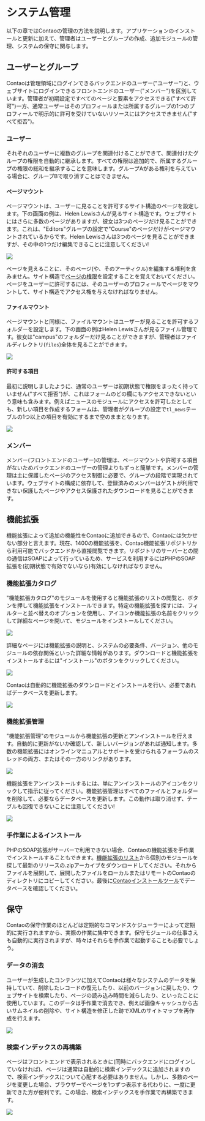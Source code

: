 # システム管理

以下の章ではContaoの管理の方法を説明します。アプリケーションのインストールと更新に加えて、管理者はユーザーとグループの作成、追加モジュールの管理、システムの保守に関与します。


## ユーザーとグループ

Contaoは管理領域にログインできるバックエンドのユーザー("ユーザー")と、ウェブサイトにログインできるフロントエンドのユーザー("メンバー")を区別しています。管理者が初期設定ですべてのページと要素をアクセスできる("すべて許可")一方、通常ユーザーはそのプロフィールまたは所属するグループの1つのプロフィールで明示的に許可を受けていないリソースにはアクセスできません("すべて拒否")。


### ユーザー

それぞれのユーザーに複数のグループを関連付けることができて、関連付けたグループの権限を自動的に継承します。すべての権限は追加的で、所属するグループの権限の総和を継承することを意味します。グループAがある権利を与えている場合に、グループBで取り消すことはできません。


#### ページマウント

ページマウントは、ユーザーに見ることを許可するサイト構造のページを設定します。下の画面の例は、Helen Lewisさんが見るサイト構造です。ウェブサイトにはさらに多数のページがありますが、彼女は3つのページだけ見ることができます。これは、"Editors"グループの設定で"Course"のページだけがページマウントされているからです。Helen Lewisさんは3つのページを見ることができますが、その中の1つだけ編集できることに注意してください!

![](https://raw.github.com/contao/docs/3.2/manual/en/images/site-structure-hlewis.jpg)

ページを見えることに、そのページ(や、そのアーティクル)を編集する権利を含みません。サイト構造で[ページの権限][1]を設定することを覚えておいてください。ページをユーザーに許可するには、そのユーザーのプロフィールでページをマウントして、サイト構造でアクセス権を与えなければなりません。


#### ファイルマウント

ページマウントと同様に、ファイルマウントはユーザーが見ることを許可するフォルダーを設定します。下の画面の例はHelen Lewisさんが見るファイル管理です。彼女は"campus"のフォルダーだけ見ることができますが、管理者はファイルディレクトリ(`files`)全体を見ることができます。

![](https://raw.github.com/contao/docs/3.2/manual/en/images/file-manager-hlewis.jpg)


#### 許可する項目

最初に説明しましたように、通常のユーザーは初期状態で権限をまったく持っていません("すべて拒否")が、これはフォームのどの欄にもアクセスできないという意味も含みます。例えばニュースのモジュールにアクセスを許可したとしても、新しい項目を作成するフォームは、管理者がグループの設定で`tl_news`テーブルの1つ以上の項目を有効にするまで空のままとなります。


![](https://raw.github.com/contao/docs/3.2/manual/en/images/allowed-fields.jpg)


### メンバー

メンバー(フロントエンドのユーザー)の管理は、ページマウントや許可する項目がないためバックエンドのユーザーの管理よりもずっと簡単です。メンバーの管理は主に保護したページのアクセス制御に必要で、グループの段階で実現されています。ウェブサイトの構成に依存して、登録済みのメンバーはゲストが利用できない保護したページやアクセス保護されたダウンロードを見ることができます。


## 機能拡張

機能拡張によって追加の機能性をContaoに追加できるので、Contaoには欠かせない部分と言えます。現在、1400の機能拡張を、Contao機能拡張リポジトリから利用可能でバックエンドから直接閲覧できます。リポジトリのサーバーとの間の通信はSOAPによって行っているため、サービスを利用するにはPHPのSOAP拡張を(初期状態で有効でないなら)有効にしなければなりません。


### 機能拡張カタログ

"機能拡張カタログ"のモジュールを使用すると機能拡張のリストの閲覧と、ボタンを押して機能拡張をインストールできます。特定の機能拡張を探すには、フィルターと並べ替えのオプションを使用し、アイコンか機能拡張の名前をクリックして詳細なページを開いて、モジュールをインストールしてください。

![](https://raw.github.com/contao/docs/3.2/manual/en/images/extension-list.jpg)

詳細なページには機能拡張の説明と、システムの必要条件、バージョン、他のモジュールの依存関係といった詳細な情報があります。ダウンロードと機能拡張をインストールするには"インストール"のボタンをクリックしてください。

![](https://raw.github.com/contao/docs/3.2/manual/en/images/extension-details.jpg)

Contaoは自動的に機能拡張のダウンロードとインストールを行い、必要であればデータベースを更新します。

![](https://raw.github.com/contao/docs/3.2/manual/en/images/extension-install.jpg)


### 機能拡張管理

"機能拡張管理"のモジュールから機能拡張の更新とアンインストールを行えます。自動的に更新がないか確認して、新しいバージョンがあれば通知します。多数の機能拡張にはオンラインマニュアルとサポートを受けられるフォーラムのスレッドの両方、またはその一方のリンクがあります。

![](https://raw.github.com/contao/docs/3.2/manual/en/images/extension-manager.jpg)

機能拡張をアンインストールするには、単にアンインストールのアイコンをクリックして指示に従ってください。機能拡張管理はすべてのファイルとフォルダーを削除して、必要ならデータベースを更新します。この動作は取り消せず、テーブルも回復できないことに注意してください!

![](https://raw.github.com/contao/docs/3.2/manual/en/images/extension-uninstall.jpg)


### 手作業によるインストール

PHPのSOAP拡張がサーバーで利用できない場合、Contaoの機能拡張を手作業でインストールすることもできます。[機能拡張のリスト][2]から個別のモジュールを探して最新のリリースの.zipアーカイブをダウンロードしてください。それからファイルを展開して、展開したファイルをローカルまたはリモートのContaoのディレクトリにコピーしてください。最後に[Contaoインストールツール][3]でデータベースを確認してください。


## 保守

Contaoの保守作業のほとんどは定期的なコマンドスケジューラーによって定期的に実行されますから、実際の作業に集中できます。保守モジュールの仕事さえも自動的に実行されますが、時々はそれらを手作業で起動することも必要でしょう。


### データの消去

ユーザーが生成したコンテンツに加えてContaoは様々なシステムのデータを保持していて、削除したレコードの復元したり、以前のバージョンに戻したり、ウェブサイトを検索したり、ページの読み込み時間を減らしたり、といったことに使用しています。このデータは手作業で消去でき、例えば画像キャッシュから古いサムネイルの削除や、サイト構造を修正した跡でXMLのサイトマップを再作成を行えます。

![](https://raw.github.com/contao/docs/3.2/manual/en/images/purge-data.jpg)


### 検索インデックスの再構築

ページはフロントエンドで表示されるときに(同時にバックエンドにログインしていなければ)、ページは通常は自動的に検索インデックスに追加されますので、検索インデックスについて心配する必要はありません。しかし、多数のページを変更した場合、ブラウザーでページを1つずつ表示する代わりに、一度に更新できた方が便利です。この場合、検索インデックスを手作業で再構築できます。

![](https://raw.github.com/contao/docs/3.2/manual/en/images/rebuild-the-search-index.jpg)


[1]: 03-Managing-pages.md#access-control
[2]: https://contao.org/en/extension-list.html
[3]: 01-Installation.md#the-contao-install-tool
